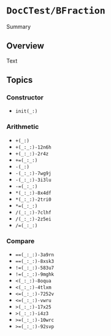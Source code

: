 # ``DocCTest/BFraction``

<!--@START_MENU_TOKEN@-->Summary<!--@END_MENU_TOKEN@-->

## Overview

<!--@START_MENU_TOKEN@-->Text<!--@END_MENU_TOKEN@-->

## Topics

### Constructor

- ``init(_:)``

### Arithmetic

- ``+(_:)``
- ``+(_:_:)-12n6h``
- ``+(_:_:)-2r4z``
- ``+=(_:_:)``
- ``-(_:)``
- ``-(_:_:)-7wg9j``
- ``-(_:_:)-3i3lu``
- ``-=(_:_:)``
- ``*(_:_:)-8x4df``
- ``*(_:_:)-2tri0``
- ``*=(_:_:)``
- ``/(_:_:)-7clhf``
- ``/(_:_:)-2z5ei``
- ``/=(_:_:)``

### Compare

- ``==(_:_:)-3a9rn``
- ``==(_:_:)-8xsk3``
- ``!=(_:_:)-583u7``
- ``!=(_:_:)-9mghk``
- ``<(_:_:)-8oqua``
- ``<(_:_:)-4tlxm``
- ``<=(_:_:)-7252v``
- ``<=(_:_:)-vwru``
- ``>(_:_:)-17x25``
- ``>(_:_:)-i4z3``
- ``>=(_:_:)-10wrc``
- ``>=(_:_:)-92svp``


